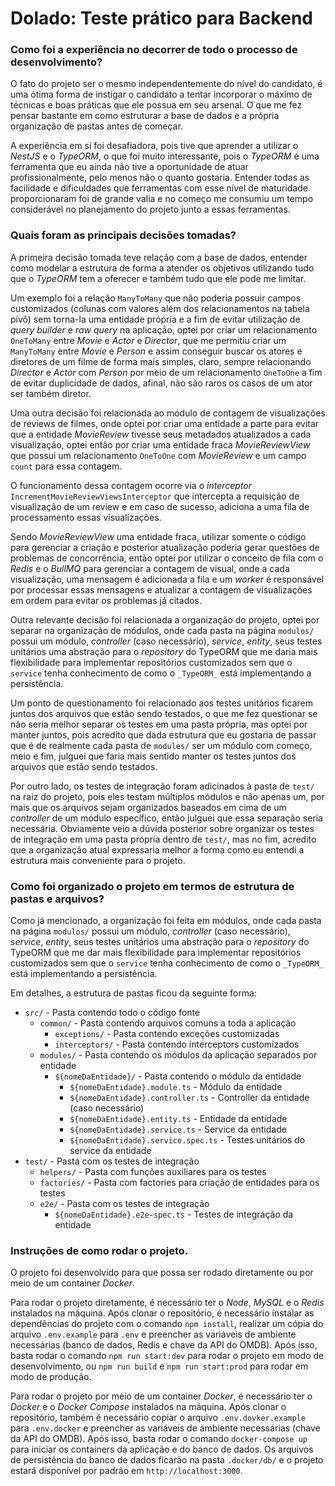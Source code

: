 <!-- # Dolado: Teste prático para Backend

## Introdução
Este é o teste que nós da [Dolado](http://www.dolado.com.br) usamos para avaliar os candidatos de vagas para Backend. Do júnior ao sênior, todos são avaliados pelo mesmo teste mas por critérios distintos. Se você estiver participando de um processo seletivo para nossa equipe, certamente em algum momento receberá este link, mas caso você tenha chego aqui "por acaso", sinta-se convidado a desenvolver nosso teste e enviar uma mensagem para nós no e-mail `tech@dolado.com.br`.

A ideia deste teste é ser acessível para todos, mas de acordo com a vaga olhamos com maior rigor para alguns pontos. De todo modo, esperamos que no decorrer deste desafio você tenha uma ótima experiência e esteja satisfeito com o resultado final antes de enviá-lo. Por este motivo, não colocamos um prazo para a realização do teste e esperamos que você dedique o tempo necessário até estar satisfeito com o resultado.

Nós fazemos isso esperando que as pessoas mais iniciantes entendam qual o modelo de profissional que temos por aqui e que buscamos para o nosso time. Portanto, se você estiver se candidatando a uma vaga mais iniciante, não se assuste e faça o melhor que você puder!

## Instruções
Você deverá criar um `fork` deste projeto e desenvolver todo o teste em cima dele. Esperamos encontrar no *README* principal do seu repositório uma descrição minuciosa sobre:
- Como foi a experiência no decorrer de todo o processo de desenvolvimento?
- Quais foram as principais decisões tomadas?
- Como foi organizado o projeto em termos de estrutura de pastas e arquivos?
- Instruções de como rodar o projeto.

Lembre-se que este é um teste técnico e não um concurso público, portanto, não existe apenas uma resposta correta. Mostre que você é bom e nos impressione, mas não esqueça do objetivo do projeto.

## O Desafio
Você é um programador backend que já trabalha a muito tempo na área e, apesar de trabalhar duro durante a semana, seu hobby preferido sempre foi avaliar filmes. Tendo feito isso durante anos, suas anotações começaram a se perder entre os arquivos de um computador e outro e você teve a brilhante ideia de organizá-las numa api simples, de modo que pudesse sempre voltar e encontrar facilmente suas anotações sobre os filmes já vistos.

No intuito de desenvolver a api, como qualquer bom programador, você ficou com preguiça de preencher repetidamente uma infinidade de dados sobre cada filme assistido e resolveu simplificar a vida integrando com um serviço já existente ([The Open Movie Database](https://www.omdbapi.com/)).

Entre todas as suas anotações de filmes, encontramos também um esboço da api que você irá montar.

Começando por uma rota de criação de anotações: nela, a ideia é integrar com a api do OMDB e salvar todas as informações que julgar relevante para o banco de dados, trazendo obrigatoriamente a data de lançamento (campo "Released" da api do OMDB) e avaliação (campo "imdbRating" da api do OMDB), em conjunto com o "body" abaixo.  
```
Endpoint: '/movie-reviews'
Método: 'POST'
Body: {
    "title": string; // título é o que será usado para buscar as demais informações no OMDB
    "notes": string; // minhas anotações
}
```

Uma sugestão é usar o seguinte endpoint do OMDB para buscar as informações extras sobre o título em questão:
```
curl --location 'http://www.omdbapi.com/?apikey=aa9290ba&t=assassins%2Bcreed'
```

---

Em seguida, uma rota para listar as suas anotações. Nesta rota, você mesmo deixou como futura melhoria os filtros na query e a ordenação:
```
Endpoint: '/movie-reviews'
Método: 'GET'
```
**Opcional**
- Ter a capacidade de ordenar por data de lançamento e avaliação, de maneira ascendente ou descendente.
- Capacidade de filtrar as suas anotações por título, atores ou diretores (caso preciso, incluir os demais campos no banco de dados).

---

Listar uma anotação específica:
```
Endpoint: '/movie-reviews/:id'
Método: 'GET'
```

---

Atualizar uma anotação:
```
Endpoint: '/movie-reviews/:id'
Método: 'PUT'
```

---

Deletar uma anotação:
```
Endpoint: '/movie-reviews/:id'
Método: 'DELETE'
```

---

### Extra

Opcionalmente, encontramos algumas ideias de implementação que você deixou anotado mas acabou não tendo tempo de levar adiante:
```
TODO: Colocar paginação nas rotas de listagens
TODO: Ter uma boa documentação de todas as rotas da api e disponibilizá-las no endpoint "/docs"
TODO: Disponibilizar a api na internet. Para isso, gostaria de contar as visualizações que cada uma das minhas anotações vêm tendo. Criar também uma outra rota de listagem pra mostrar as mais visualizadas.
```

### Instruções de como gerar a chave de API
Você pode gerar a sua chave de api diretamente no site do [OMDB Api Keys](https://www.omdbapi.com/apikey.aspx). Um email de confirmação deve chegar na sua conta com as credenciais e você só precisa clicar no link para ativá-las.

Caso queira utilizar a nossa:
```
apikey: aa9290ba
```

### Requisitos do projeto
- API Rest em Typescript desenvolvida utilizando o framework [NestJS](https://nestjs.com/)
- Utilização do [Typeorm](https://docs.nestjs.com/recipes/sql-typeorm) para se comunicar com o banco de dados
- Banco de dados [MySQL](https://www.mysql.com/)


### O que nós ficaríamos felizes de ver em seu teste
* Testes unitários
* Body, query e params com algum tipo de validação
* Documentação de todos os endpoints da api
* Prettier e eslint configurados no projeto

### O que nos impressionaria
* Testes de integração
* Aplicação facilmente rodável usando docker-compose
* Tratamento de erros bem estruturado
* Uso adequado (caso necessário) de interceptors e guards
* Uso de repositórios para se comunicar com o banco

### O que nós não gostaríamos
* Descobrir que não foi você quem fez seu teste
* Ver commits grandes, sem muita explicação nas mensagens em seu repositório 
* Encontrar um um commit com as dependências de NPM

## O que avaliaremos de seu teste
* Histórico de commits do git
* As instruções de como rodar o projeto
* Organização, semântica, estrutura, legibilidade, manutenibilidade do seu código
* Alcance dos objetivos propostos -->

# Dolado: Teste prático para Backend

### Como foi a experiência no decorrer de todo o processo de desenvolvimento?

O fato do projeto ser o mesmo independentemente do nível do candidato, é uma ótima forma de instigar o candidato a tentar incorporar o máximo de técnicas e boas práticas que ele possua em seu arsenal. O que me fez pensar bastante em como estruturar a base de dados e a própria organização de pastas antes de começar.

A experiência em si foi desafiadora, pois tive que aprender a utilizar o _NestJS_ e o _TypeORM_, o que foi muito interessante, pois o _TypeORM_ é uma ferramenta que eu ainda não tive a oportunidade de atuar profissionalmente, pelo menos não o quanto gostaria. Entender todas as facilidade e dificuldades que ferramentas com esse nível de maturidade proporcionaram foi de grande valia e no começo me consumiu um tempo considerável no planejamento do projeto junto a essas ferramentas.

### Quais foram as principais decisões tomadas?

A primeira decisão tomada teve relação com a base de dados, entender como modelar a estrutura de forma a atender os objetivos utilizando tudo que o _TypeORM_ tem a oferecer e também tudo que ele pode me limitar.

Um exemplo foi a relação `ManyToMany` que não poderia possuir campos customizados (colunas com valores além dos relacionamentos na tabela pivô) sem torna-la uma entidade própria e a fim de evitar utilização de _query builder_ e _raw query_ na aplicação, optei por criar um relacionamento `OneToMany` entre _Movie_ e _Actor_ e _Director_, que me permitiu criar um `ManyToMany` entre _Movie_ e _Person_ e assim conseguir buscar os atores e diretores de um filme de forma mais simples, claro, sempre relacionando _Director_ e _Actor_ com _Person_ por meio de um relacionamento `OneToOne` a fim de evitar duplicidade de dados, afinal, não são raros os casos de um ator ser também diretor.

Uma outra decisão foi relacionada ao módulo de contagem de visualizações de reviews de filmes, onde optei por criar uma entidade a parte para evitar que a entidade _MovieReview_ tivesse seus metadados atualizados a cada visualização, optei então por criar uma entidade fraca _MovieReviewView_ que possui um relacionamento `OneToOne` com _MovieReview_ e um campo `count` para essa contagem.

O funcionamento dessa contagem ocorre via o _interceptor_ `IncrementMovieReviewViewsInterceptor` que intercepta a requisição de visualização de um review e em caso de sucesso, adiciona a uma fila de processamento essas visualizações.

Sendo _MovieReviewView_ uma entidade fraca, utilizar somente o código para gerenciar a criação e posterior atualização poderia gerar questões de problemas de concorrência, então optei por utilizar o conceito de fila com o _Redis_ e o _BullMQ_ para gerenciar a contagem de visual, onde a cada visualização, uma mensagem é adicionada a fila e um _worker_ é responsável por processar essas mensagens e atualizar a contagem de visualizações em ordem para evitar os problemas já citados. 

Outra relevante decisão foi relacionada a organização do projeto, optei por separar na organização de módulos, onde cada pasta na página `modulos/` possui um módulo, _controller_ (caso necessário), _service_, _entity_, seus testes unitários uma abstração para o _repository_ do TypeORM que me daria mais flexibilidade para implementar repositórios customizados sem que o `service` tenha conhecimento de como o `_TypeORM_` está implementando a persistência.

Um ponto de questionamento foi relacionado aos testes unitários ficarem juntos dos arquivos que estão sendo testados, o que me fez questionar se não seria melhor separar os testes em uma pasta própria, mas optei por manter juntos, pois acredito que dada estrutura que eu gostaria de passar que é de realmente cada pasta de `modules/` ser um módulo com começo, meio e fim, julguei que faria mais sentido manter os testes juntos dos arquivos que estão sendo testados.

Por outro lado, os testes de integração foram adicinados à pasta de `test/` na raiz do projeto, pois eles testam múltiplos módulos e não apenas um, por mais que os arquivos sejam organizados baseados em cima de um _controller_ de um módulo específico, então julguei que essa separação seria necessária. Obviamente veio a dúvida posterior sobre organizar os testes de integração em uma pasta própria dentro de `test/`, mas no fim, acredito que a organização atual expressaria melhor a forma como eu entendi a estrutura mais conveniente para o projeto.

### Como foi organizado o projeto em termos de estrutura de pastas e arquivos?

Como já mencionado, a organização foi feita em módulos, onde cada pasta na página `modulos/` possui um módulo, _controller_ (caso necessário), _service_, _entity_, seus testes unitários uma abstração para o _repository_ do TypeORM que me dar mais flexibilidade para implementar repositórios customizados sem que o `service` tenha conhecimento de como o `_TypeORM_` está implementando a persistência.

Em detalhes, a estrutura de pastas ficou da seguinte forma:

* `src/` - Pasta contendo todo o código fonte
    * `common/` - Pasta contendo arquivos comuns a toda a aplicação
        * `exceptions/` - Pasta contendo exceções customizadas
        * `interceptors/` - Pasta contendo interceptors customizados
    * `modules/` - Pasta contendo os módulos da aplicação separados por entidade
        * `${nomeDaEntidade}/` - Pasta contendo o módulo da entidade
            * `${nomeDaEntidade}.module.ts` - Módulo da entidade
            * `${nomeDaEntidade}.controller.ts` - Controller da entidade (caso necessário)
            * `${nomeDaEntidade}.entity.ts` - Entidade da entidade
            * `${nomeDaEntidade}.service.ts` - Service da entidade
            * `${nomeDaEntidade}.service.spec.ts` - Testes unitários do service da entidade
* `test/` - Pasta com os testes de integração
    * `helpers/` - Pasta com funções auxiliares para os testes
    * `factories/` - Pasta com factories para criação de entidades para os testes
    * `e2e/` - Pasta com os testes de integração
        * `${nomeDaEntidade}.e2e-spec.ts` - Testes de integração da entidade

### Instruções de como rodar o projeto.

O projeto foi desenvolvido para que possa ser rodado diretamente ou por meio de um container _Docker_.

Para rodar o projeto diretamente, é necessário ter o _Node_, _MySQL_ e o _Redis_ instalados na máquina. Após clonar o repositório, é necessário instalar as dependências do projeto com o comando `npm install`, realizar um cópia do arquivo `.env.example` para `.env` e preencher as variáveis de ambiente necessárias (banco de dados, Redis e chave da API do OMDB). Após isso, basta rodar o comando `npm run start:dev` para rodar o projeto em modo de desenvolvimento, ou `npm run build` e `npm run start:prod` para rodar em modo de produção.

Para rodar o projeto por meio de um container _Docker_, é necessário ter o _Docker_ e o _Docker Compose_ instalados na máquina. Após clonar o repositório, também é necessário copiar o arquivo `.env.dovker.example` para `.env.docker` e preencher as variáveis de ambiente necessárias (chave da API do OMDB). Após isso, basta rodar o comando `docker-compose up` para iniciar os containers da aplicação e do banco de dados. Os arquivos de persistência do banco de dados ficarão na pasta `.docker/db/` e o projeto estará disponível por padrão em `http://localhost:3000`.
